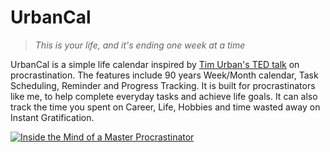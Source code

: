 # UrbanCal

> _This is your life, and it's ending one week at a time_

UrbanCal is a simple life calendar inspired by [Tim Urban's TED talk](http://www.youtube.com/watch?v=T-D1KVIuvjA) on procrastination. The features include 90 years Week/Month calendar, Task Scheduling, Reminder and Progress Tracking. It is built for procrastinators like me, to help complete everyday tasks and achieve life goals. It can also track the time you spent on Career, Life, Hobbies and time wasted away on Instant Gratification. 

[![Inside the Mind of a Master Procrastinator](http://img.youtube.com/vi/mMOHfgKxuYI/0.jpg)](http://www.youtube.com/watch?v=T-D1KVIuvjA)

